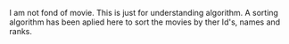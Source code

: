 I am not fond of movie. This is just for understanding algorithm. A sorting algorithm has been aplied here to sort the movies by ther Id's, names and ranks.
